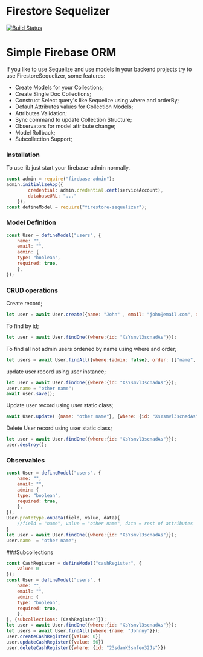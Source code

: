 # Firestore Sequelizer
[![Build Status](https://travis-ci.org/joemccann/dillinger.svg?branch=master)](https://travis-ci.org/joemccann/dillinger)
# Simple Firebase ORM
If you like to use Sequelize and use models in your backend projects try to use FirestoreSequelizer, some features:
  - Create Models for your Collections;
  - Create Single Doc Collections;
  - Construct Select query's like Sequelize using where and orderBy;
  - Default Attributes values for Collection Models;
  - Attributes Validation;
  - Sync command to update Collection Structure;
  - Observators for model attribute change;
  - Model Rollback;
  - Subcollection Support; 

### Installation
To use lib just start your firebase-admin normally.
```javascript
const admin = require("firebase-admin");
admin.initializeApp({
        credential: admin.credential.cert(serviceAccount),
        databaseURL: "..."
    });
const defineModel = require("firestore-sequelizer");
```

### Model Definition
```javascript
const User = defineModel("users", {
    name: "",
    email: "",
    admin: {
    type: "boolean",
    required: true,
    },
});
```
### CRUD operations
Create record;
```javascript
let user = await User.create({name: "John" , email: "john@email.com", admin: false});
```
To find by id;
```javascript
let user = await User.findOne({where:{id: "XsYsmvl3scnadAs"}});
```
To find all not admin users ordened by name using where and order;
```javascript
let users = await User.findAll({where:{admin: false}, order: [["name", "asc"]]});
```
update user record using user instance;
```javascript
let user = await User.findOne({where:{id: "XsYsmvl3scnadAs"}});
user.name = "other name";
await user.save();
```
Update user record using user static class;
```javascript
await User.update( {name: "other name"}, {where: {id: "XsYsmvl3scnadAs"}});
```
Delete User record using user static class;
```javascript
let user = await User.findOne({where:{id: "XsYsmvl3scnadAs"}});
user.destroy();
```
### Observables
```javascript
const User = defineModel("users", {
    name: "",
    email: "",
    admin: {
    type: "boolean",
    required: true,
    },
});
User.prototype.onData(field, value, data){
    //field = "name", value = "other name", data = rest of attributes
}
let user = await User.findOne({where:{id: "XsYsmvl3scnadAs"}});
user.name  = "other name";
```
###Subcollections
```javascript
const CashRegister = defineModel("cashRegister", {
    value: 0
});
const User = defineModel("users", {
    name: "",
    email: "",
    admin: {
    type: "boolean",
    required: true,
    },
}, {subcollections: [CashRegister]});
let user = await User.findOne({where:{id: "XsYsmvl3scnadAs"}});
let users = await User.findAll({where:{name: "Johnny"}});
user.createCashRegister({value: 0})
user.updateCashRegister({value: 56})
user.deleteCashRegister({where: {id: "23sdanKSsnfeo32Js"}})
```




